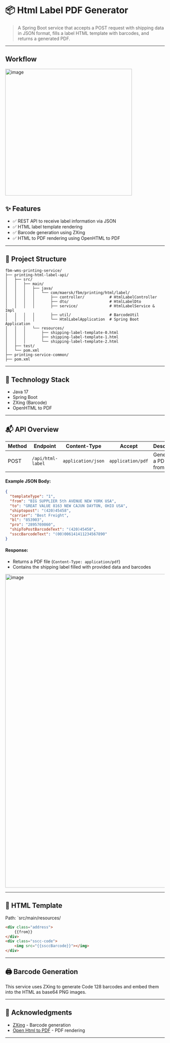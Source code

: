 # 📦 Html Label PDF Generator

> A Spring Boot service that accepts a POST request with shipping data in JSON format, fills a label HTML template with barcodes, and returns a generated PDF.

---

## Workflow
<img width="400" alt="image" src="https://github.com/user-attachments/assets/7c098946-5353-4099-b8fd-c4df86367b95" />


## ✨ Features

- ✅ REST API to receive label information via JSON
- ✅ HTML label template rendering
- ✅ Barcode generation using ZXing
- ✅ HTML to PDF rendering using OpenHTML to PDF

---

## 📂 Project Structure

```
fbm-wms-printing-service/
├── printing-html-label-api/
│   ├── src/
│   │   ├── main/
│   │   │   ├── java/
│   │   │   │   └── com/maersk/fbm/printing/html/label/
│   │   │   │       ├── controller/           # HtmlLabelController
│   │   │   │       ├── dto/                  # HtmlLabelDto
│   │   │   │       ├── service/              # HtmlLabelService & Impl
│   │   │   │       ├── util/                 # BarcodeUtil
│   │   │   │       └── HtmlLabelApplication  # Spring Boot Application
│   │   │   └── resources/
│   │   │       ├── shipping-label-template-0.html
│   │   │       ├── shipping-label-template-1.html
│   │   │       └── shipping-label-template-2.html
│   ├── test/
│   └── pom.xml
├── printing-service-common/                
├── pom.xml
```

---

## 🧰 Technology Stack

- Java 17
- Spring Boot
- ZXing (Barcode)
- OpenHTML to PDF

---

## 📬 API Overview

| Method | Endpoint              |Content-Type|Accept| Description                      |
|--------|-----------------------|------------|------|----------------------------------|
| POST   | `/api/html-label` |`application/json`|`application/pdf`| Generates a PDF label from JSON |


#### Example JSON Body:

```json
{
  "templateType": "1",
  "from": "BIG SUPPLIER 5th AVENUE NEW YORK USA",
  "to": "GREAT VALUE 8163 NEW CAJUN DAYTON, OHIO USA",
  "shiptopost": "(420)45458",
  "carrier": "Best Freight",
  "bl": "853903",
  "pro": "2895769860",
  "shipToPostBarcodeText": "(420)45458",
  "ssccBarcodeText": "(00)006141411234567890"
}
```

#### Response:

- Returns a PDF file (`Content-Type: application/pdf`)
- Contains the shipping label filled with provided data and barcodes

<img width="990" alt="image" src="https://github.com/user-attachments/assets/86f4d5d0-80b6-4348-bd5c-8a9bace3a639" />


---

## 🧾 HTML Template

Path: `src/main/resources/

```html
<div class="address">
    {{from}}
</div>
<div class="sscc-code">
    <img src="{{ssccBarcode}}"></img>
</div>
```

---

## 🖨️ Barcode Generation

This service uses ZXing to generate Code 128 barcodes and embed them into the HTML as base64 PNG images.

---




## 🙌 Acknowledgments

- [ZXing](https://github.com/zxing/zxing) - Barcode generation
- [Open Html to PDF](https://github.com/danfickle/openhtmltopdf) - PDF rendering

---

